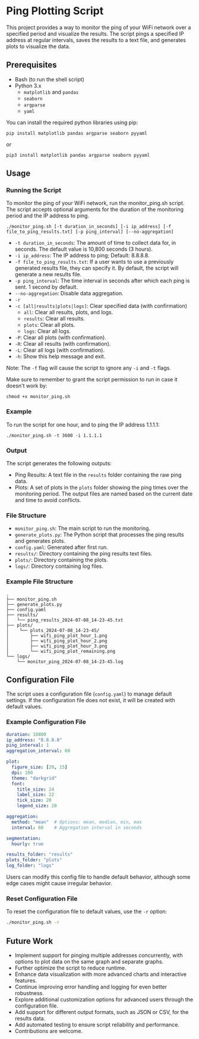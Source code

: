 # Ping Plotting Script

This project provides a way to monitor the ping of your WiFi network over a specified period and visualize the results. The script pings a specified IP address at regular intervals, saves the results to a text file, and generates plots to visualize the data.  

## Prerequisites

- Bash (to run the shell script)
- Python 3.x
    - `matplotlib` and `pandas`
    - `seaborn`
    - `argparse`
    - `yaml`

You can install the required python libraries using pip:

    
    pip install matplotlib pandas argparse seaborn pyyaml

or 

    pip3 install matplotlib pandas argparse seaborn pyyaml

## Usage

### Running the Script

To monitor the ping of your WiFi network, run the monitor_ping.sh script. The script accepts optional arguments for the duration of the monitoring period and the IP address to ping.


    ./monitor_ping.sh [-t duration_in_seconds] [-i ip_address] [-f file_to_ping_results.txt] [-p ping_interval] [--no-aggregation]

- ``` -t duration_in_seconds ```: The amount of time to collect data for, in seconds. The default value is 10,800 seconds (3 hours). 
- ```-i ip_address```: The IP address to ping; Default: 8.8.8.8.
- ```-f file_to_ping_results.txt```: If a user wants to use a previously generated results file, they can specify it. By default, the script will generate a new results file.
- ```-p ping_interval```: The time interval in seconds after which each ping is sent. 1 second by default. 
- `--no-aggregation`: Disable data aggregation.
- `-r`
- `-c [all|results|plots|logs]`: Clear specified data (with confirmation)
    - `all`: Clear all results, plots, and logs.
    - `results`: Clear all results.
    - `plots`: Clear all plots.
    - `logs`: Clear all logs.
- `-P`: Clear all plots (with confirmation).
- `-R`: Clear all results (with confirmation).
- `-L`: Clear all logs (with confirmation).
- `-h`: Show this help message and exit.

Note: The ```-f``` flag will cause the script to ignore any ```-i``` and ```-t``` flags.


Make sure to remember to grant the script permission to run in case it doesn't work by:

    chmod +x monitor_ping.sh

### Example

To run the script for one hour, and to ping the IP address 1.1.1.1:

    ./monitor_ping.sh -t 3600 -i 1.1.1.1

### Output

The script generates the following outputs:

- Ping Results: A text file in the ```results``` folder containing the raw ping data.
- Plots: A set of plots in the ```plots``` folder showing the ping times over the monitoring period.
The output files are named based on the current date and time to avoid conflicts.

### File Structure
- ```monitor_ping.sh```: The main script to run the monitoring.
- ```generate_plots.py```: The Python script that processes the ping results and generates plots.
- ```config.yaml```: Generated after first run. 
- ```results/```: Directory containing the ping results text files.
- ```plots/```: Directory containing the plots.
- `logs/`: Directory containing log files.

### Example File Structure
    .
    ├── monitor_ping.sh 
    ├── generate_plots.py 
    ├── config.yaml
    ├── results/
    │   └── ping_results_2024-07-08_14-23-45.txt
    ├── plots/
    │    └── plots_2024-07-08_14-23-45/
    │        ├── wifi_ping_plot_hour_1.png
    │        ├── wifi_ping_plot_hour_2.png
    │        ├── wifi_ping_plot_hour_3.png
    │        └── wifi_ping_plot_remaining.png	
    └── logs/
        └── monitor_ping_2024-07-08_14-23-45.log

## Configuration File

The script uses a configuration file (`config.yaml`) to manage default settings. If the configuration file does not exist, it will be created with default values.

### Example Configuration File

```yaml
duration: 10800
ip_address: "8.8.8.8"
ping_interval: 1
aggregation_interval: 60

plot:
  figure_size: [20, 15]
  dpi: 100
  theme: "darkgrid"
  font:
    title_size: 24
    label_size: 22
    tick_size: 20
    legend_size: 20

aggregation:
  method: "mean"  # Options: mean, median, min, max
  interval: 60    # Aggregation interval in seconds

segmentation:
  hourly: true

results_folder: "results"
plots_folder: "plots"
log_folder: "logs"
```
Users can modify this config file to handle default behavior, although some edge cases might cause irregular behavior. 

### Reset Configuration File
To reset the configuration file to default values, use the `-r` option:

```bash
./monitor_ping.sh -r
```

## Future Work

- Implement support for pinging multiple addresses concurrently, with options to plot data on the same graph and separate graphs.
- Further optimize the script to reduce runtime.
- Enhance data visualization with more advanced charts and interactive features.
- Continue improving error handling and logging for even better robustness.
- Explore additional customization options for advanced users through the configuration file.
- Add support for different output formats, such as JSON or CSV, for the results data.
- Add automated testing to ensure script reliability and performance.
- Contributions are welcome.